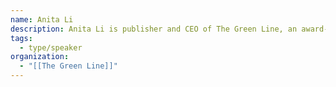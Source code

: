 ```yaml
---
name: Anita Li
description: Anita Li is publisher and CEO of The Green Line, an award-winning news outlet in Toronto that delivers community-driven solutions journalism. She also serves as Journalism Innovator-in-Residence at Toronto Metropolitan University.
tags:
  - type/speaker
organization:
  - "[[The Green Line]]"
---
```

